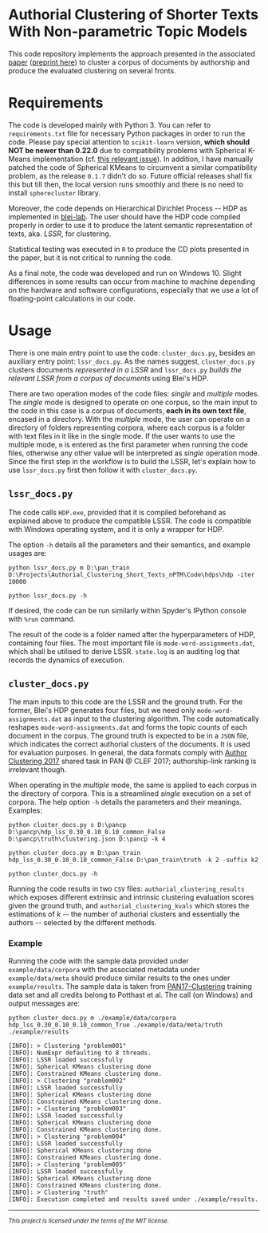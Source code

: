 # Authorial Clustering of Shorter Texts With Non-parametric Topic Models
This code repository implements the approach presented in the associated [paper](https://rdcu.be/cjErU) ([preprint here](https://arxiv.org/abs/2011.15038)) to cluster a corpus of documents by authorship and produce the evaluated clustering on several fronts.

# Requirements
The code is developed mainly with Python 3. You can refer to `requirements.txt` file for necessary Python packages in order to run the code. Please pay special attention to `scikit-learn` version, **which should NOT be newer than 0.22.0** due to compatibility problems with Spherical K-Means implementation (cf. [this relevant issue](https://github.com/jasonlaska/spherecluster/issues/26)). In addition, I have manually patched the code of Spherical KMeans to circumvent a similar compatibility problem, as the release `0.1.7` didn't do so. Future official releases shall fix this but till then, the local version runs smoothly and there is no need to install `spherecluster` library.

Moreover, the code depends on Hierarchical Dirichlet Process -- HDP as implemented in [blei-lab](https://github.com/blei-lab/hdp). The user should have the HDP code compiled properly in order to use it to produce the latent semantic representation of texts, aka. *LSSR*, for clustering.

Statistical testing was executed in `R` to produce the CD plots presented in the paper, but it is not critical to running the code.

As a final note, the code was developed and run on Windows 10. Slight differences in some results can occur from machine to machine depending on the hardware and software configurations, especially that we use a lot of floating-point calculations in our code.

# Usage
There is one main entry point to use the code: `cluster_docs.py`, besides an auxiliary entry point: `lssr_docs.py`. As the names suggest, `cluster_docs.py` clusters documents *represented in a LSSR* and `lssr_docs.py` *builds the relevant LSSR from a corpus of documents* using Blei's HDP.

There are two operation modes of the code files: _single_ and _multiple_ modes. The _single_ mode is designed to operate on one corpus, so the main input to the code in this case is a corpus of documents, **each in its own text file**, encased in a directory. With the _multiple_ mode, the user can operate on a directory of folders representing corpora, where each corpus is a folder with text files in it like in the single mode. If the user wants to use the multiple mode, `m` is entered as the first parameter when running the code files, otherwise any other value will be interpreted as _single_ operation mode. Since the first step in the workflow is to build the LSSR, let's explain how to use `lssr_docs.py` first then follow it with `cluster_docs.py`.

## `lssr_docs.py`
The code calls `HDP.exe`, provided that it is compiled beforehand as explained above to produce the compatible LSSR. The code is compatible with Windows operating system, and it is only a wrapper for HDP.

The option `-h` details all the parameters and their semantics, and example usages are:

```
python lssr_docs.py m D:\pan_train D:\Projects\Authorial_Clustering_Short_Texts_nPTM\Code\hdps\hdp -iter 10000

python lssr_docs.py -h
```

If desired, the code can be run similarly within Spyder's IPython console with `%run` command.

The result of the code is a folder named after the hyperparameters of HDP, containing four files. The most important file is `mode-word-assignments.dat`, which shall be utilised to derive LSSR. `state.log` is an auditing log that records the dynamics of execution.

## `cluster_docs.py`
The main inputs to this code are the LSSR and the ground truth. For the former, Blei's HDP generates four files, but we need only `mode-word-assignments.dat` as input to the clustering algorithm. The code automatically reshapes `mode-word-assignments.dat` and forms the topic counts of each document in the corpus. The ground truth is expected to be in a `JSON` file, which indicates the correct authorial clusters of the documents. It is used for evaluation purposes. In general, the data formats comply with [Author Clustering 2017](https://pan.webis.de/clef17/pan17-web/author-clustering.html) shared task in PAN @ CLEF 2017; authorship-link ranking is irrelevant though.

When operating in the _multiple_ mode, the same is applied to each corpus in the directory of corpora. This is a streamlined _single_ execution on a set of corpora. The help option `-h` details the parameters and their meanings. Examples:

```
python cluster_docs.py s D:\pancp D:\pancp\hdp_lss_0.30_0.10_0.10_common_False D:\pancp\truth\clustering.json D:\pancp -k 4

python cluster_docs.py m D:\pan_train hdp_lss_0.30_0.10_0.10_common_False D:\pan_train\truth -k 2 -suffix k2

python cluster_docs.py -h
```

Running the code results in two `CSV` files: `authorial_clustering_results` which exposes different extrinsic and intrinsic clustering evaluation scores given the ground truth, and `authorial_clustering_kvals` which stores the estimations of *k* -- the number of authorial clusters and essentially the authors -- selected by the different methods.

### Example
Running the code with the sample data provided under `example/data/corpora` with the associated metadata under `example/data/meta` should produce similar results to the ones under `example/results`. The sample data is taken from [PAN17-Clustering](https://pan.webis.de/data.html?q=pan17) training data set and all credits belong to Potthast et al. The call (on Windows) and output messages are:

```
python cluster_docs.py m ./example/data/corpora hdp_lss_0.30_0.10_0.10_common_True ./example/data/meta/truth ./example/results

[INFO]: > Clustering "problem001"
[INFO]: NumExpr defaulting to 8 threads.
[INFO]: LSSR loaded successfully
[INFO]: Spherical KMeans clustering done
[INFO]: Constrained KMeans clustering done.
[INFO]: > Clustering "problem002"
[INFO]: LSSR loaded successfully
[INFO]: Spherical KMeans clustering done
[INFO]: Constrained KMeans clustering done.
[INFO]: > Clustering "problem003"
[INFO]: LSSR loaded successfully
[INFO]: Spherical KMeans clustering done
[INFO]: Constrained KMeans clustering done.
[INFO]: > Clustering "problem004"
[INFO]: LSSR loaded successfully
[INFO]: Spherical KMeans clustering done
[INFO]: Constrained KMeans clustering done.
[INFO]: > Clustering "problem005"
[INFO]: LSSR loaded successfully
[INFO]: Spherical KMeans clustering done
[INFO]: Constrained KMeans clustering done.
[INFO]: > Clustering "truth"
[INFO]: Execution completed and results saved under ./example/results.
```

----

<small>*This project is licensed under the terms of the MIT license.*</small>
